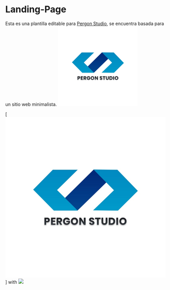 # Landing-Page
Esta es una plantilla editable para [Pergon Studio](https://andersongb1007.github.io/PergonStudio/), se encuentra basada para un sitio web minimalista.
<img src="https://github.com/Pererita/Landing-Page/blob/main/assets/images/Logo%20claro.jpg" width="250" height="250"/>

[![Logo-claro.jpg](https://github.com/Pererita/Landing-Page/blob/main/assets/images/Logo%20claro.jpg)] with <img src="https://your-image-url.type" width="600">


